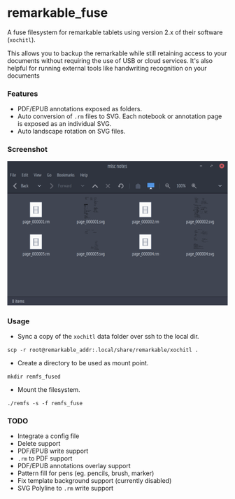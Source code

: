 # remarkable_fuse

A fuse filesystem for remarkable tablets using version 2.x of their software (`xochitl`).

This allows you to backup the remarkable while still retaining access to your documents without requiring the use of USB or cloud services. It's also helpful for running external tools like handwriting recognition on your documents 

### Features
 * PDF/EPUB annotations exposed as folders.
 * Auto conversion of `.rm` files to SVG. Each notebook or annotation page is exposed as an individual SVG.
 * Auto landscape rotation on SVG files.

### Screenshot
![remfs.png](remfs.png)

### Usage
  * Sync a copy of the `xochitl` data folder over ssh to the local dir.
  ```
  scp -r root@remarkable_addr:.local/share/remarkable/xochitl .
  ```
  * Create a directory to be used as mount point.
  ```
  mkdir remfs_fused
  ```
  * Mount the filesystem.
  ```
  ./remfs -s -f remfs_fuse
  ```

### TODO
 * Integrate a config file
 * Delete support
 * PDF/EPUB write support 
 * `.rm` to PDF support
 * PDF/EPUB annotations overlay support
 * Pattern fill for pens (eg. pencils, brush, marker)
 * Fix template background support (currently disabled)
 * SVG Polyline to `.rm` write support
